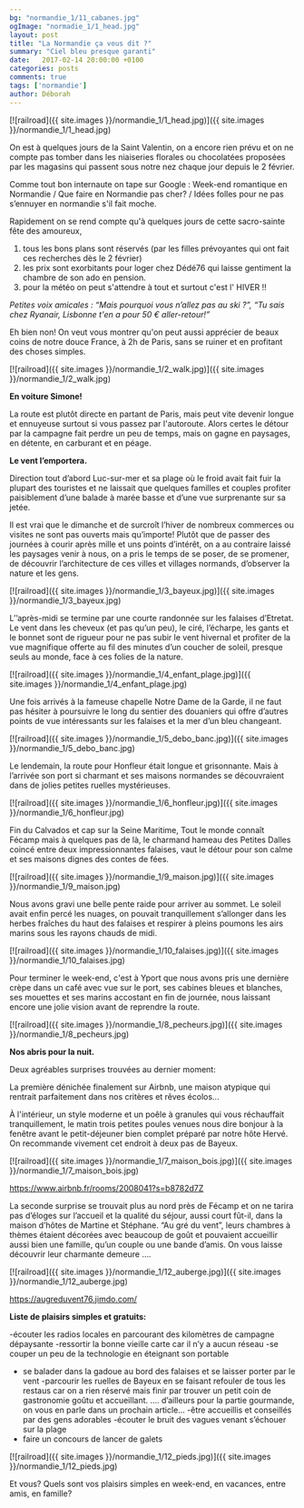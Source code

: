 ```yaml
---
bg: "normandie_1/11_cabanes.jpg"
ogImage: "normadie_1/1_head.jpg"
layout: post
title: "La Normandie ça vous dit ?"
summary: "Ciel bleu presque garanti"
date:   2017-02-14 20:00:00 +0100
categories: posts
comments: true
tags: ['normandie']
author: Déborah
---
```


[![railroad]({{ site.images }}/normandie_1/1_head.jpg)]({{ site.images }}/normandie_1/1_head.jpg)

On est à quelques jours de la Saint Valentin, on a encore rien prévu et on ne compte pas tomber dans les niaiseries florales ou chocolatées proposées par les magasins qui passent sous notre nez chaque jour depuis le 2 février.

Comme tout bon internaute on tape sur  Google : Week-end romantique en Normandie / Que faire en Normandie pas cher?  / Idées folles pour ne pas s’ennuyer en normandie s'il fait moche. 

Rapidement on se rend compte qu'à quelques jours de cette sacro-sainte fête des amoureux, 

1. tous les bons plans sont réservés (par les filles prévoyantes qui ont fait ces recherches dès le 2 février) 
2. les prix sont exorbitants pour loger chez Dédé76 qui laisse gentiment la chambre de son ado en pension.
3. pour la  météo on peut s'attendre à tout et surtout c'est l' HIVER !!

*Petites voix amicales : “Mais pourquoi vous n’allez pas au ski ?”,  “Tu sais chez Ryanair, Lisbonne t'en a pour 50 € aller-retour!”*

Eh bien non! On veut vous montrer qu'on peut aussi apprécier de beaux coins de notre douce France, à 2h de Paris, sans se ruiner et en profitant des choses simples.


[![railroad]({{ site.images }}/normandie_1/2_walk.jpg)]({{ site.images }}/normandie_1/2_walk.jpg)


**En voiture Simone!** 

La route est plutôt directe en partant de Paris, mais peut vite devenir longue et ennuyeuse surtout si vous passez par l'autoroute. Alors certes le détour par la campagne fait perdre un peu de temps, mais on gagne en paysages, en détente, en carburant et en péage.

**Le vent l’emportera.**

Direction tout d’abord Luc-sur-mer et sa plage où le froid avait fait fuir la plupart des touristes et ne laissait que quelques familles et couples profiter paisiblement d’une balade à marée basse et d’une vue surprenante sur sa jetée.

Il est vrai que le dimanche et de surcroît l’hiver de nombreux commerces ou visites ne sont pas ouverts mais qu’importe! Plutôt que de passer des journées à courir après mille et uns points d’intérêt, on a au contraire laissé les paysages venir à nous, on a pris le temps de se poser, de se promener, de découvrir l’architecture de ces villes et villages normands, d’observer la nature et les gens.

[![railroad]({{ site.images }}/normandie_1/3_bayeux.jpg)]({{ site.images }}/normandie_1/3_bayeux.jpg)

L’’après-midi se termine par une courte randonnée sur les falaises d’Etretat. Le vent dans les cheveux (et pas qu’un peu), le ciré, l’écharpe, les gants et le bonnet sont de rigueur pour ne pas subir le vent hivernal et profiter de la vue magnifique offerte au fil des minutes d’un coucher de soleil, presque seuls au monde, face à ces folies de la nature.

[![railroad]({{ site.images }}/normandie_1/4_enfant_plage.jpg)]({{ site.images }}/normandie_1/4_enfant_plage.jpg)

Une fois arrivés à la fameuse chapelle Notre Dame de la Garde, il ne faut pas hésiter à poursuivre le long du sentier des douaniers qui offre d’autres points de vue intéressants sur les falaises et la mer d’un bleu changeant.

[![railroad]({{ site.images }}/normandie_1/5_debo_banc.jpg)]({{ site.images }}/normandie_1/5_debo_banc.jpg)

Le lendemain, la route pour Honfleur était longue et grisonnante. Mais à l’arrivée son port si charmant et ses maisons normandes se découvraient dans de jolies petites ruelles mystérieuses.

[![railroad]({{ site.images }}/normandie_1/6_honfleur.jpg)]({{ site.images }}/normandie_1/6_honfleur.jpg)

Fin du Calvados et cap sur la Seine Maritime, 
Tout le monde connaît Fécamp mais à quelques pas de là, le charmand hameau des Petites Dalles coincé entre deux impressionnantes falaises, vaut le détour pour son calme et ses maisons dignes des contes de fées.

[![railroad]({{ site.images }}/normandie_1/9_maison.jpg)]({{ site.images }}/normandie_1/9_maison.jpg)

Nous avons gravi une belle pente raide pour arriver au sommet. Le soleil avait enfin percé les nuages, on pouvait tranquillement s’allonger dans les herbes fraîches du haut des falaises et respirer à pleins poumons les airs marins sous les rayons chauds de midi.

[![railroad]({{ site.images }}/normandie_1/10_falaises.jpg)]({{ site.images }}/normandie_1/10_falaises.jpg)

Pour terminer le week-end, c'est à Yport que nous avons pris une dernière crèpe dans un café avec vue sur le port, ses cabines bleues et blanches, ses mouettes et ses marins accostant en fin de journée, nous laissant encore une jolie vision avant de reprendre la route.

[![railroad]({{ site.images }}/normandie_1/8_pecheurs.jpg)]({{ site.images }}/normandie_1/8_pecheurs.jpg)

**Nos abris pour la nuit.** 

Deux agréables surprises trouvées au dernier moment:

La première dénichée finalement sur Airbnb, une maison atypique qui rentrait parfaitement dans nos critères et rêves écolos...

À l'intérieur, un style moderne et un poêle à granules qui vous réchauffait tranquillement, le matin trois petites poules venues nous dire bonjour à la fenêtre avant le petit-déjeuner bien complet préparé par notre hôte Hervé. On recommande vivement cet endroit à deux pas de Bayeux.


[![railroad]({{ site.images }}/normandie_1/7_maison_bois.jpg)]({{ site.images }}/normandie_1/7_maison_bois.jpg)

https://www.airbnb.fr/rooms/2008041?s=b8782d7Z

La seconde surprise se trouvait plus au nord près de Fécamp et on ne tarira pas d’éloges sur l’accueil et la qualité du séjour, aussi court fût-il, dans la maison d’hôtes de Martine et Stéphane. “Au gré du vent”,  leurs chambres à thèmes étaient décorées avec beaucoup de goût et pouvaient accueillir aussi bien une famille, qu’un couple ou une bande d’amis. 
On vous laisse découvrir leur charmante demeure ….

[![railroad]({{ site.images }}/normandie_1/12_auberge.jpg)]({{ site.images }}/normandie_1/12_auberge.jpg)


https://augreduvent76.jimdo.com/




**Liste de plaisirs simples et gratuits:**

-écouter les radios locales en parcourant des kilomètres de campagne dépaysante
-ressortir la bonne vieille carte car il n’y a aucun réseau
-se couper un peu de la technologie en éteignant son portable
- se balader dans la gadoue au bord des falaises et se laisser porter par le vent
-parcourir les ruelles de Bayeux en se faisant refouler de tous les restaus car on a rien réservé mais finir par trouver un petit coin de gastronomie goûtu  et accueillant.
…. d’ailleurs pour la partie gourmande, on vous en parle dans un prochain article...
-être accueillis et conseillés par des gens adorables 
-écouter le bruit des vagues venant s’échouer sur la plage
- faire un concours de lancer de galets

[![railroad]({{ site.images }}/normandie_1/12_pieds.jpg)]({{ site.images }}/normandie_1/12_pieds.jpg)


Et vous? Quels sont vos plaisirs simples en week-end, en vacances, entre amis, en famille?
